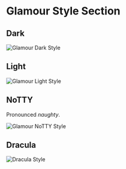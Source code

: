 # Glamour Style Section

## Dark

![Glamour Dark Style](https://github.com/jahvon/glamour/raw/master/styles/gallery/dark.png)

## Light

![Glamour Light Style](https://github.com/jahvon/glamour/raw/master/styles/gallery/light.png)

## NoTTY

Pronounced _naughty_.

![Glamour NoTTY Style](https://github.com/jahvon/glamour/raw/master/styles/gallery/notty.png)

## Dracula

![Dracula Style](https://github.com/jahvon/glamour/raw/master/styles/gallery/dracula.png)
